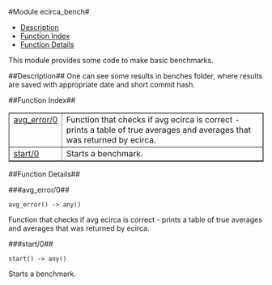 

#Module ecirca_bench#
* [Description](#description)
* [Function Index](#index)
* [Function Details](#functions)


This module provides some code to make basic benchmarks.

<a name="description"></a>

##Description##
        One can see some results in benches folder, where results
are saved with appropriate date and short commit hash.<a name="index"></a>

##Function Index##


<table width="100%" border="1" cellspacing="0" cellpadding="2" summary="function index"><tr><td valign="top"><a href="#avg_error-0">avg_error/0</a></td><td>Function that checks if avg ecirca is correct - prints a table of
true averages and averages that was returned by ecirca.</td></tr><tr><td valign="top"><a href="#start-0">start/0</a></td><td>Starts a benchmark.</td></tr></table>


<a name="functions"></a>

##Function Details##

<a name="avg_error-0"></a>

###avg_error/0##




`avg_error() -> any()`



Function that checks if avg ecirca is correct - prints a table of
true averages and averages that was returned by ecirca.<a name="start-0"></a>

###start/0##




`start() -> any()`



Starts a benchmark.